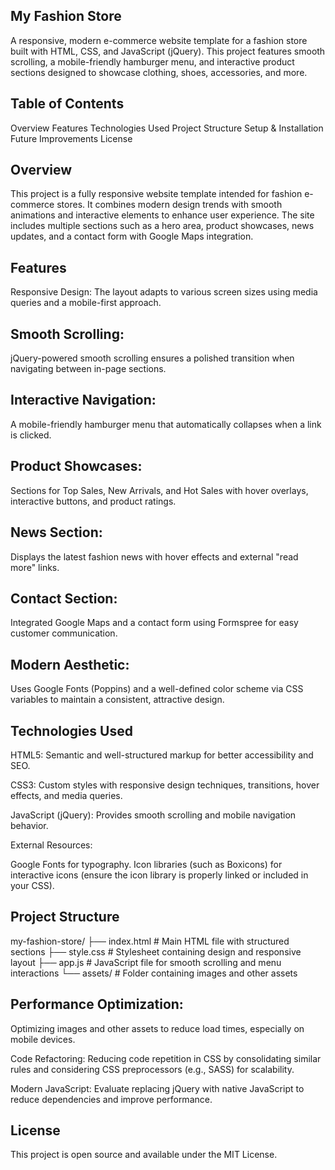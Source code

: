 ## My Fashion Store
A responsive, modern e-commerce website template for a fashion store built with HTML, CSS, and JavaScript (jQuery). This project features smooth scrolling, a mobile-friendly hamburger menu, and interactive product sections designed to showcase clothing, shoes, accessories, and more.

## Table of Contents
Overview
Features
Technologies Used
Project Structure
Setup & Installation
Future Improvements
License

## Overview
This project is a fully responsive website template intended for fashion e-commerce stores. It combines modern design trends with smooth animations and interactive elements to enhance user experience. The site includes multiple sections such as a hero area, product showcases, news updates, and a contact form with Google Maps integration.

## Features
Responsive Design:
The layout adapts to various screen sizes using media queries and a mobile-first approach.

## Smooth Scrolling:
jQuery-powered smooth scrolling ensures a polished transition when navigating between in-page sections.

## Interactive Navigation:
A mobile-friendly hamburger menu that automatically collapses when a link is clicked.

## Product Showcases:
Sections for Top Sales, New Arrivals, and Hot Sales with hover overlays, interactive buttons, and product ratings.

## News Section:
Displays the latest fashion news with hover effects and external "read more" links.

## Contact Section:
Integrated Google Maps and a contact form using Formspree for easy customer communication.

## Modern Aesthetic:
Uses Google Fonts (Poppins) and a well-defined color scheme via CSS variables to maintain a consistent, attractive design.

## Technologies Used
HTML5:
Semantic and well-structured markup for better accessibility and SEO.

CSS3:
Custom styles with responsive design techniques, transitions, hover effects, and media queries.

JavaScript (jQuery):
Provides smooth scrolling and mobile navigation behavior.

External Resources:

Google Fonts for typography.
Icon libraries (such as Boxicons) for interactive icons (ensure the icon library is properly linked or included in your CSS).

## Project Structure

my-fashion-store/
├── index.html         # Main HTML file with structured sections
├── style.css          # Stylesheet containing design and responsive layout
├── app.js             # JavaScript file for smooth scrolling and menu interactions
└── assets/            # Folder containing images and other assets

## Performance Optimization:
Optimizing images and other assets to reduce load times, especially on mobile devices.

Code Refactoring:
Reducing code repetition in CSS by consolidating similar rules and considering CSS preprocessors (e.g., SASS) for scalability.

Modern JavaScript:
Evaluate replacing jQuery with native JavaScript to reduce dependencies and improve performance.

## License
This project is open source and available under the MIT License.